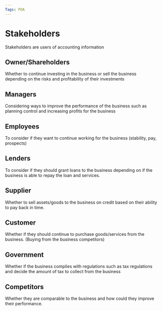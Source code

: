 ```yaml
---
Tags: POA
---
```

# Stakeholders
Stakeholders are users of accounting information
## Owner/Shareholders
Whether to continue investing in the business or sell the business depending on the risks and profitability of their investments
## Managers
Considering ways to improve the performance of the business such as planning control and increasing profits for the business
## Employees
To consider if they want to continue working for the business (stability, pay, prospects)
## Lenders
To consider if they should grant loans to the business depending on if the business is able to repay the loan and services.
## Supplier
Whether to sell assets/goods to the business on credit based on their ability to pay back in time.
## Customer
Whether if they should continue to purchase goods/services from the business. (Buying from the business competitors)
## Government
Whether if the business complies with regulations such as tax regulations and decide the amount of tax to collect from the business
## Competitors
Whether they are comparable to the business and how could they improve their performance.